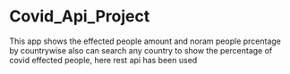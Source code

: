 # Covid_Api_Project
 This app shows the effected people amount and noram people prcentage by countrywise also  can search any country to show the percentage of covid effected people, here  rest api has been used
